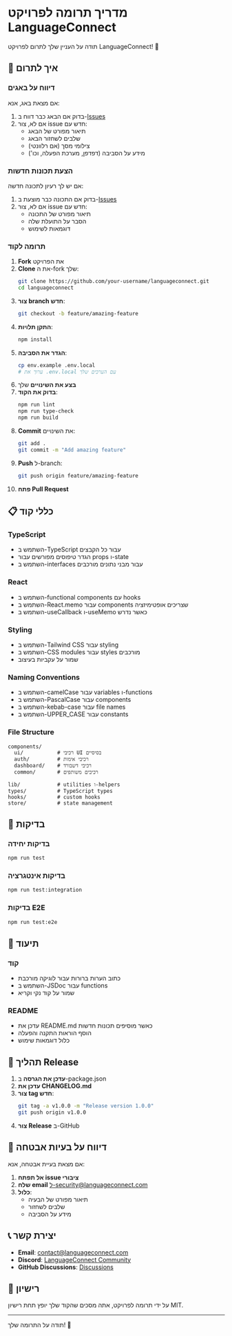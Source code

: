 # מדריך תרומה לפרויקט LanguageConnect

תודה על העניין שלך לתרום לפרויקט LanguageConnect! 🎉

## 🤝 איך לתרום

### דיווח על באגים
אם מצאת באג, אנא:
1. בדוק אם הבאג כבר דווח ב-[Issues](https://github.com/your-username/languageconnect/issues)
2. אם לא, צור issue חדש עם:
   - תיאור מפורט של הבאג
   - שלבים לשחזור הבאג
   - צילומי מסך (אם רלוונטי)
   - מידע על הסביבה (דפדפן, מערכת הפעלה, וכו')

### הצעת תכונות חדשות
אם יש לך רעיון לתכונה חדשה:
1. בדוק אם התכונה כבר מוצעת ב-[Issues](https://github.com/your-username/languageconnect/issues)
2. אם לא, צור issue חדש עם:
   - תיאור מפורט של התכונה
   - הסבר על התועלת שלה
   - דוגמאות לשימוש

### תרומה לקוד
1. **Fork** את הפרויקט
2. **Clone** את ה-fork שלך:
   ```bash
   git clone https://github.com/your-username/languageconnect.git
   cd languageconnect
   ```
3. **צור branch חדש**:
   ```bash
   git checkout -b feature/amazing-feature
   ```
4. **התקן תלויות**:
   ```bash
   npm install
   ```
5. **הגדר את הסביבה**:
   ```bash
   cp env.example .env.local
   # ערוך את .env.local עם הערכים שלך
   ```
6. **בצע את השינויים** שלך
7. **בדוק את הקוד**:
   ```bash
   npm run lint
   npm run type-check
   npm run build
   ```
8. **Commit** את השינויים:
   ```bash
   git add .
   git commit -m "Add amazing feature"
   ```
9. **Push** ל-branch:
   ```bash
   git push origin feature/amazing-feature
   ```
10. **פתח Pull Request**

## 📋 כללי קוד

### TypeScript
- השתמש ב-TypeScript עבור כל הקבצים
- הגדר טיפוסים מפורשים עבור props ו-state
- השתמש ב-interfaces עבור מבני נתונים מורכבים

### React
- השתמש ב-functional components עם hooks
- השתמש ב-React.memo עבור components שצריכים אופטימיזציה
- השתמש ב-useCallback ו-useMemo כאשר נדרש

### Styling
- השתמש ב-Tailwind CSS עבור styling
- השתמש ב-CSS modules עבור styles מורכבים
- שמור על עקביות בעיצוב

### Naming Conventions
- השתמש ב-camelCase עבור variables ו-functions
- השתמש ב-PascalCase עבור components
- השתמש ב-kebab-case עבור file names
- השתמש ב-UPPER_CASE עבור constants

### File Structure
```
components/
  ui/           # רכיבי UI בסיסיים
  auth/         # רכיבי אימות
  dashboard/    # רכיבי דשבורד
  common/       # רכיבים משותפים

lib/            # utilities ו-helpers
types/          # TypeScript types
hooks/          # custom hooks
store/          # state management
```

## 🧪 בדיקות

### בדיקות יחידה
```bash
npm run test
```

### בדיקות אינטגרציה
```bash
npm run test:integration
```

### בדיקות E2E
```bash
npm run test:e2e
```

## 📝 תיעוד

### קוד
- כתוב הערות ברורות עבור לוגיקה מורכבת
- השתמש ב-JSDoc עבור functions
- שמור על קוד נקי וקריא

### README
- עדכן את README.md כאשר מוסיפים תכונות חדשות
- הוסף הוראות התקנה והפעלה
- כלול דוגמאות שימוש

## 🚀 תהליך Release

1. **עדכן את הגרסה** ב-package.json
2. **עדכן את CHANGELOG.md**
3. **צור tag חדש**:
   ```bash
   git tag -a v1.0.0 -m "Release version 1.0.0"
   git push origin v1.0.0
   ```
4. **צור Release** ב-GitHub

## 🐛 דיווח על בעיות אבטחה

אם מצאת בעיית אבטחה, אנא:
1. **אל תפתח issue ציבורי**
2. **שלח email** ל-security@languageconnect.com
3. **כלול**:
   - תיאור מפורט של הבעיה
   - שלבים לשחזור
   - מידע על הסביבה

## 📞 יצירת קשר

- **Email**: contact@languageconnect.com
- **Discord**: [LanguageConnect Community](https://discord.gg/languageconnect)
- **GitHub Discussions**: [Discussions](https://github.com/your-username/languageconnect/discussions)

## 📄 רישיון

על ידי תרומה לפרויקט, אתה מסכים שהקוד שלך יופץ תחת רישיון MIT.

---

תודה על התרומה שלך! 🙏



